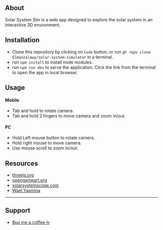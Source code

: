 ## About
Solar System Sim is a web app designed to explore the solar system in an interactive 3D environment.

## Installation
- Clone this repository by clicking on `Code` button, or run `gh repo clone Elmanzalawy/solar-system-simulator` in a terminal.
- run `npm install` to install node modules.
- run `npm run dev` to serve the application. Click the link from the terminal to open the app in local browser.

## Usage

#### Mobile
- Tab and hold to rotate camera.
- Tab and hold 2 fingers to move camera and zoom in/out.

#### PC
-  Hold Left mouse button to rotate camera.
-  Hold right mouse to move camera.
-  Use mouse scroll to zoom in/out.

## Resources
- [threejs.org](https://threejs.org/)
- [opengameart.org](https://opengameart.org/)
- [solarsystemscope.com](https://www.solarsystemscope.com/textures/)
- [Wael Yasmina](https://www.youtube.com/@WaelYasmina)

---

## Support
- [Buy me a coffee ☕](https://www.buymeacoffee.com/elmanzalawy01)
